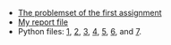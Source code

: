 * [The problemset of the first assignment](./problem_set.pdf)
* [My report file](./report.pdf)
* Python files: [1](./q1.py), [2](./q2.py), [3](./q3.py), [4](./q4.py), [5](./q5.py), [6](./q6.py), and [7](./q7.py). 
